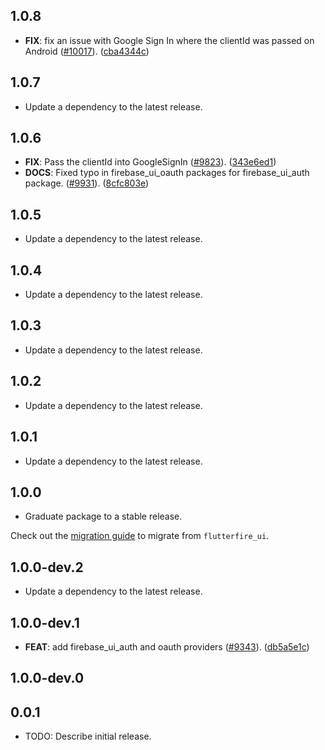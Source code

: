 ## 1.0.8

 - **FIX**: fix an issue with Google Sign In where the clientId was passed on Android ([#10017](https://github.com/firebase/flutterfire/issues/10017)). ([cba4344c](https://github.com/firebase/flutterfire/commit/cba4344c05fb489cafd627420e2f7e0391ec625d))

## 1.0.7

 - Update a dependency to the latest release.

## 1.0.6

 - **FIX**: Pass the clientId into GoogleSignIn ([#9823](https://github.com/firebase/flutterfire/issues/9823)). ([343e6ed1](https://github.com/firebase/flutterfire/commit/343e6ed1ae27229b243d942e21c03ea310d57015))
 - **DOCS**: Fixed typo in firebase_ui_oauth packages for firebase_ui_auth package. ([#9931](https://github.com/firebase/flutterfire/issues/9931)). ([8cfc803e](https://github.com/firebase/flutterfire/commit/8cfc803eea8103701aeb1791d00c743582ccdb40))

## 1.0.5

 - Update a dependency to the latest release.

## 1.0.4

 - Update a dependency to the latest release.

## 1.0.3

 - Update a dependency to the latest release.

## 1.0.2

 - Update a dependency to the latest release.

## 1.0.1

 - Update a dependency to the latest release.

## 1.0.0

- Graduate package to a stable release.

Check out the [migration guide](https://github.com/firebase/flutterfire/blob/master/packages/firebase_ui_auth/doc/migration.md) to migrate from `flutterfire_ui`.

## 1.0.0-dev.2

 - Update a dependency to the latest release.

## 1.0.0-dev.1

 - **FEAT**: add firebase_ui_auth and oauth providers ([#9343](https://github.com/firebase/flutterfire/issues/9343)). ([db5a5e1c](https://github.com/firebase/flutterfire/commit/db5a5e1c37defa47f18784176d165e3546efa778))

## 1.0.0-dev.0

## 0.0.1

* TODO: Describe initial release.

